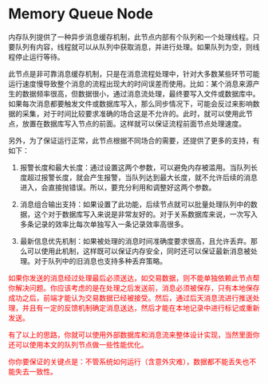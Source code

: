 Memory Queue Node
==

内存队列提供了一种异步消息缓存机制，此节点内部有个队列和一个处理线程。只要队列有内容，线程就可以从队列中获取消息，并进行处理。如果队列为空，则线程停止运行等待。

此节点是非可靠消息缓存机制，只是在消息流程处理中，针对大多数某些环节可能运行速度慢导致整个消息的流程出现大的时间误差而使用。比如：某个消息来源产生的数据频率很高，但数据很小，通过消息流处理，最终要写入文件或数据库中。如果每次消息都要触发文件或数据库写入，那么同步情况下，可能会反过来影响数据的采集，对于时间比较要求准确的场合这是不允许的。此时，就可以使用此节点，放置在数据库写入节点的前面。这样就可以保证流程前面节点处理速度。

另外，为了保证运行正常，此节点根据不同场合的需要，还提供了更多的支持，有如下：

1) 报警长度和最大长度：通过设置这两个参数，可以避免内存被滥用。当队列长度超过报警长度，就会产生报警，当队列达到最大长度，就不允许后续的消息进入，会直接抛错误。所以，要充分利用和调整好这两个参数。

2) 消息组合输出支持：如果设置了此功能，后续节点就可以批量处理队列中的数据，这个对于数据库写入来说是非常友好的。对于关系数据库来说，一次写入多条记录的效率比每次单独写入一条记录效率高很多。

3) 最新信息优先机制：如果被处理的消息时间准确度要求很高，且允许丢弃。那么可以使用此机制，这样既可以保证内存安全，同时还可以保证最新消息被处理。对于队列中的旧消息也支持多种丢弃策略。

<font color="red">

如果你发送的消息经过处理最后必须送达，如交易数据，则不能单独依赖此节点帮你解决问题。你应该考虑的是在处理之后发送前，消息必须被保存，只有本地保存成功之后，前端才能认为交易数据已经被接受。然后，通过后天消息流进行推送处理，并且有一定的反馈机制确定消息送达，然后才能在本地记录中进行标记或重新发送。


有了以上的思路，你就可以使用外部数据库和消息流来整体设计实现，当然里面你还可以使用本文的队列节点做一些性能优化。

你你要保证的关键点是：不管系统如何运行（含意外灾难），数据都不能丢失也不能失去一致性。
</font>

